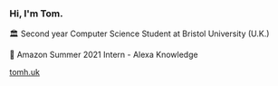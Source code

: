 ### Hi, I'm Tom.

🏛 Second year Computer Science Student at Bristol University (U.K.)

🚀 Amazon Summer 2021 Intern - Alexa Knowledge

[tomh.uk](tomh.uk)
